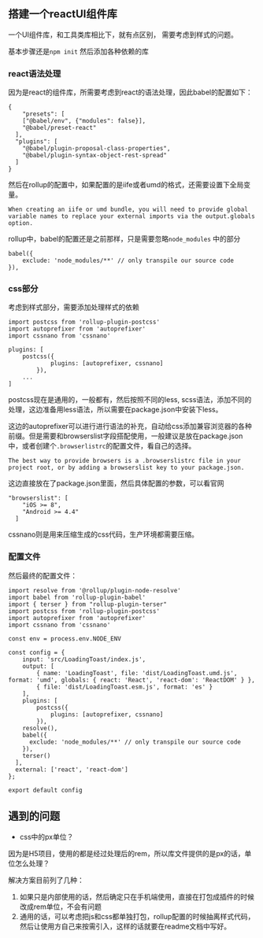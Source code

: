 ## 搭建一个reactUI组件库

一个UI组件库，和工具类库相比下，就有点区别， 需要考虑到样式的问题。



基本步骤还是`npm init` 然后添加各种依赖的库



### react语法处理

因为是react的组件库，所需要考虑到react的语法处理，因此babel的配置如下：

```
{
	"presets": [
    ["@babel/env", {"modules": false}],
    "@babel/preset-react"
  ],
  "plugins": [
    "@babel/plugin-proposal-class-properties",
    "@babel/plugin-syntax-object-rest-spread"
  ]
}
```

然后在rollup的配置中，如果配置的是iife或者umd的格式，还需要设置下全局变量。

```
When creating an iife or umd bundle, you will need to provide global variable names to replace your external imports via the output.globals option.
```

rollup中，babel的配置还是之前那样，只是需要忽略`node_modules` 中的部分

```
babel({
	exclude: 'node_modules/**' // only transpile our source code
}),
```



### css部分

考虑到样式部分，需要添加处理样式的依赖

```
import postcss from 'rollup-plugin-postcss'
import autoprefixer from 'autoprefixer'
import cssnano from 'cssnano'

plugins: [
	postcss({
			plugins: [autoprefixer, cssnano]
		}),
	...
]
```

postcss现在是通用的，一般都有，然后按照不同的less, scss语法，添加不同的处理，这边准备用less语法，所以需要在package.json中安装下less。

这边的autoprefixer可以进行进行语法的补充，自动给css添加兼容浏览器的各种前缀。但是需要和browserslist字段搭配使用，一般建议是放在package.json中，或者创建个`.browserlistrc`的配置文件，看自己的选择。

```
The best way to provide browsers is a .browserslistrc file in your project root, or by adding a browserslist key to your package.json.
```

这边直接放在了package.json里面，然后具体配置的参数，可以看官网

```
"browserslist": [
    "iOS >= 8",
    "Android >= 4.4"
  ]
```



cssnano则是用来压缩生成的css代码，生产环境都需要压缩。



### 配置文件

然后最终的配置文件：

```
import resolve from '@rollup/plugin-node-resolve'
import babel from 'rollup-plugin-babel'
import { terser } from "rollup-plugin-terser"
import postcss from 'rollup-plugin-postcss'
import autoprefixer from 'autoprefixer'
import cssnano from 'cssnano'

const env = process.env.NODE_ENV

const config = {
	input: 'src/LoadingToast/index.js',
	output: [
		{ name: 'LoadingToast', file: 'dist/LoadingToast.umd.js', format: 'umd', globals: { react: 'React', 'react-dom': 'ReactDOM' } },
		{ file: 'dist/LoadingToast.esm.js', format: 'es' }
	],
	plugins: [
		postcss({
			plugins: [autoprefixer, cssnano]
		}),
    resolve(),
    babel({
      exclude: 'node_modules/**' // only transpile our source code
    }),
    terser()
  ],
  external: ['react', 'react-dom']
};

export default config
```





## 遇到的问题

* css中的px单位？

因为是H5项目，使用的都是经过处理后的rem，所以库文件提供的是px的话，单位怎么处理？



解决方案目前列了几种：

1. 如果只是内部使用的话，然后确定只在手机端使用，直接在打包成插件的时候改成rem单位，不会有问题
2. 通用的话，可以考虑把js和css都单独打包，rollup配置的时候抽离样式代码，然后让使用方自己来按需引入，这样的话就要在readme文档中写好。